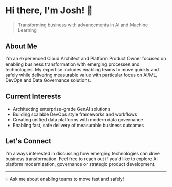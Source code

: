 # Hi there, I'm Josh! 👋

> Transforming business with advancements in AI and Machine Learning

## About Me

I'm an experienced Cloud Architect and Platform Product Owner focused on enabling business transformation with emerging processes and technologies.  My expertise includes enabling teams to move quickly and safely while delivering measurable value with particular focus on AI/ML, DevOps and Data Governance solutions.

## Current Interests

- Architecting enterprise-grade GenAI solutions
- Building scalable DevOps style frameworks and workflows
- Creating unified data platforms with modern data governance
- Enabling fast, safe delivery of measurable business outcomes

## Let's Connect

I'm always interested in discussing how emerging technologies can drive business transformation. Feel free to reach out if you'd like to explore AI platform modernization, governance or strategic product development.

---

💡 Ask me about enabling teams to move fast and safely!